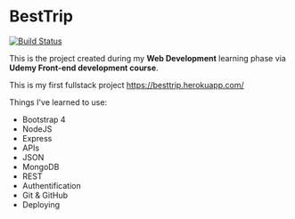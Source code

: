 # BestTrip 
[![Build Status](https://travis-ci.com/Vidmapps/besttrip.svg?branch=master)](https://travis-ci.com/Vidmapps/besttrip)


This is the project created during my **Web Development** learning phase via **Udemy Front-end development course**. 



This is my first fullstack project https://besttrip.herokuapp.com/

Things I've learned to use:
 - Bootstrap 4
 - NodeJS
 - Express
 - APIs
 - JSON
 - MongoDB
 - REST
 - Authentification
 - Git & GitHub
 - Deploying
